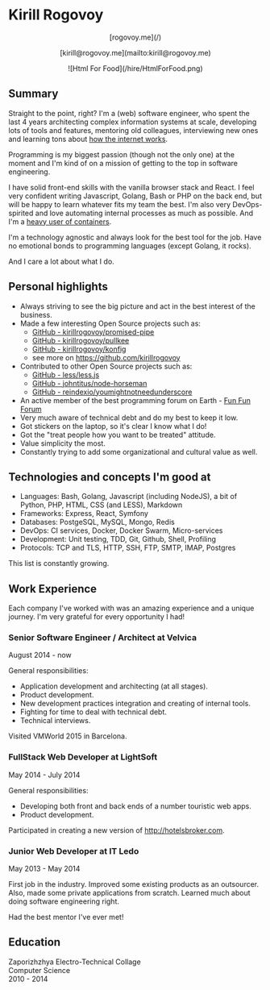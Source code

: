 # Kirill Rogovoy

<div style="text-align: center;">
    <p>[rogovoy.me](/)</p>
    <p>[kirill@rogovoy.me](mailto:kirill@rogovoy.me)</p>
    <p>![Html For Food](/hire/HtmlForFood.png)</p>
</div>

## Summary
Straight to the point, right? I'm a (web) software engineer, who spent the last 4 years architecting complex information systems at scale, developing lots of tools and features, mentoring old colleagues, interviewing new ones and learning tons about [how the internet works](/hire/how-the-internet-works.gif).

Programming is my biggest passion (though not the only one) at the moment and I'm kind of on a mission of getting to the top in software engineering.

I have solid front-end skills with the vanilla browser stack and React. I feel very confident writing Javascript, Golang, Bash or PHP on the back end, but will be happy to learn whatever fits my team the best. I'm also very DevOps-spirited and love automating internal processes as much as possible. And I'm a [heavy user of containers](/hire/docker-all-the-things.png).

I'm a technology agnostic and always look for the best tool for the job. Have no emotional bonds to programming languages (except Golang, it rocks).

And I care a lot about what I do.

## Personal highlights
- Always striving to see the big picture and act in the best interest of the business.
- Made a few interesting Open Source projects such as:
	- [GitHub - kirillrogovoy/promised-pipe](https://github.com/kirillrogovoy/promised-pipe)
	- [GitHub - kirillrogovoy/pullkee](https://github.com/kirillrogovoy/pullkee)
	- [GitHub - kirillrogovoy/konfig](https://github.com/kirillrogovoy/konfig)
	- see more on https://github.com/kirillrogovoy
- Contributed to other Open Source projects such as:
	- [GitHub - less/less.js](https://github.com/less/less.js/)
	- [GitHub - johntitus/node-horseman](https://github.com/johntitus/node-horseman)
	- [GitHub - reindexio/youmightnotneedunderscore](https://github.com/reindexio/youmightnotneedunderscore)
- An active member of the best programming forum on Earth - [Fun Fun Forum](https://www.funfunforum.com/)
- Very much aware of technical debt and do my best to keep it low.
- Got stickers on the laptop, so it's clear I know what I do!
- Got the "treat people how you want to be treated" attitude.
- Value simplicity the most.
- Constantly trying to add some organizational and cultural value as well.

## Technologies and concepts I'm good at

- Languages: Bash, Golang, Javascript (including NodeJS), a bit of Python, PHP, HTML, CSS (and LESS), Markdown
- Frameworks: Express, React, Symfony
- Databases: PostgeSQL, MySQL, Mongo, Redis
- DevOps: CI services, Docker, Docker Swarm, Micro-services
- Development: Unit testing, TDD, Git, Github, Shell, Profiling
- Protocols: TCP and TLS, HTTP, SSH, FTP, SMTP, IMAP, Postgres

This list is constantly growing.

## Work Experience
Each company I've worked with was an amazing experience and a unique journey. I'm very grateful for every opportunity I had!

### Senior Software Engineer / Architect at Velvica
August 2014 - now

General responsibilities:
- Application development and architecting (at all stages).
- Product development.
- New development practices integration and creating of internal tools.
- Fighting for time to deal with technical debt.
- Technical interviews.

Visited VMWorld 2015 in Barcelona.

### Full­Stack Web Developer at LightSoft
May 2014 - July 2014

General responsibilities:
- Developing both front and back ends of a number touristic web apps.
- Product development.

Participated in creating a new version of  http://hotelsbroker.com.

### Junior Web Developer at IT Ledo
May 2013 - May 2014

First job in the industry. Improved some existing products as an outsourcer. Also, made some private applications from scratch. Learned much about doing software engineering right.

Had the best mentor I've ever met!

## Education

Zaporizhzhya Electro-Technical Collage<br>
Computer Science<br>
2010 - 2014
